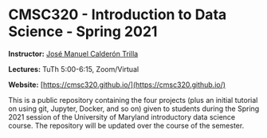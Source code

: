 # CMSC320 - Introduction to Data Science - Spring 2021

**Instructor:** [José Manuel Calderón Trilla](http://jmct.cc)

**Lectures:** TuTh 5:00-6:15, Zoom/Virtual

**Website:** [https://cmsc320.github.io/](https://cmsc320.github.io/)

This is a public repository containing the four projects (plus an initial tutorial on using git, Jupyter, Docker, and so on) given to students during the Spring 2021 session of the University of Maryland introductory data science course.  The repository will be updated over the course of the semester.
